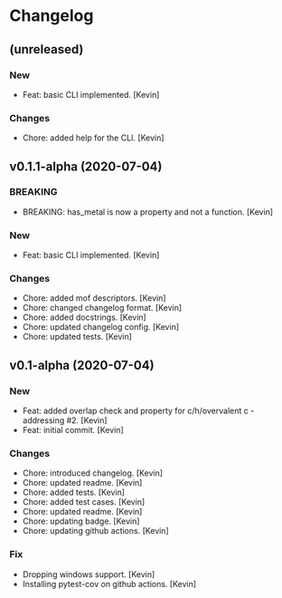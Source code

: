 Changelog
=========

(unreleased)
------------

### New

-   Feat: basic CLI implemented. \[Kevin\]

### Changes

-   Chore: added help for the CLI. \[Kevin\]

v0.1.1-alpha (2020-07-04)
-------------------------

### BREAKING

-   BREAKING: has\_metal is now a property and not a function. \[Kevin\]

### New

-   Feat: basic CLI implemented. \[Kevin\]

### Changes

-   Chore: added mof descriptors. \[Kevin\]
-   Chore: changed changelog format. \[Kevin\]
-   Chore: added docstrings. \[Kevin\]
-   Chore: updated changelog config. \[Kevin\]
-   Chore: updated tests. \[Kevin\]

v0.1-alpha (2020-07-04)
-----------------------

### New

-   Feat: added overlap check and property for c/h/overvalent c
    -addressing \#2. \[Kevin\]
-   Feat: initial commit. \[Kevin\]

### Changes

-   Chore: introduced changelog. \[Kevin\]
-   Chore: updated readme. \[Kevin\]
-   Chore: added tests. \[Kevin\]
-   Chore: added test cases. \[Kevin\]
-   Chore: updated readme. \[Kevin\]
-   Chore: updating badge. \[Kevin\]
-   Chore: updating github actions. \[Kevin\]

### Fix

-   Dropping windows support. \[Kevin\]
-   Installing pytest-cov on github actions. \[Kevin\]
